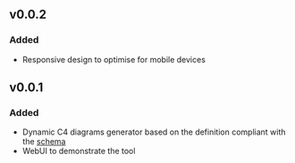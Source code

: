 ## v0.0.2

### Added

- Responsive design to optimise for mobile devices

## v0.0.1

### Added

- Dynamic C4 diagrams generator based on the definition compliant with the [schema](graph-schema.json)
- WebUI to demonstrate the tool
